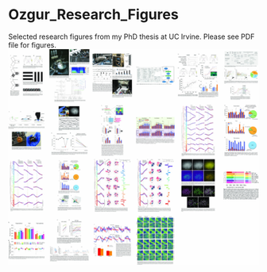 # Ozgur_Research_Figures
Selected research figures from my PhD thesis at UC Irvine. Please see PDF file for figures.
![Figures Preview](Figures_Preview_Thumbnail.jpg)

